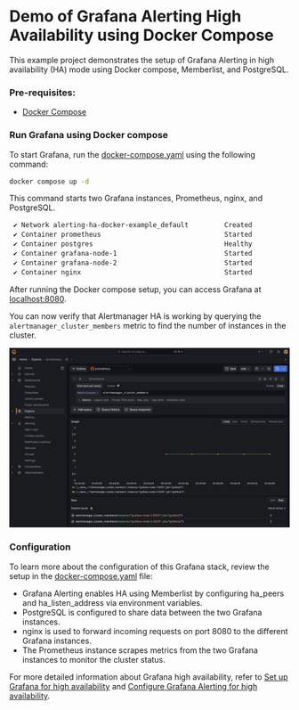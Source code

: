 # Demo of Grafana Alerting High Availability using Docker Compose

This example project demonstrates the setup of Grafana Alerting in high availability (HA) mode using Docker compose, Memberlist, and PostgreSQL. 

### Pre-requisites:
- [Docker Compose](https://docs.docker.com/compose/install/)

### Run Grafana using Docker compose

To start Grafana, run the [docker-compose.yaml](./docker-compose.yaml) using the following command:

```bash
docker compose up -d
```

This command starts two Grafana instances, Prometheus, nginx, and PostgreSQL.

```bash
 ✔ Network alerting-ha-docker-example_default         Created          0.0s
 ✔ Container prometheus                               Started          0.0s
 ✔ Container postgres                                 Healthy          0.1s
 ✔ Container grafana-node-1                           Started          0.0s
 ✔ Container grafana-node-2                           Started          0.0s
 ✔ Container nginx                                    Started          0.0s
```

After running the Docker compose setup, you can access Grafana at [localhost:8080](http://localhost:8080). 

You can now verify that Alertmanager HA is working by querying the `alertmanager_cluster_members` metric to find the number of instances in the cluster.

![verify-alertmanager-high-availability](./images/verify-alertmanager-high-availability.png)

### Configuration 

To learn more about the configuration of this Grafana stack, review the setup in the [docker-compose.yaml](./docker-compose.yaml) file:

- Grafana Alerting enables HA using Memberlist by configuring ha_peers and ha_listen_address via environment variables.
- PostgreSQL is configured to share data between the two Grafana instances.
- nginx is used to forward incoming requests on port 8080 to the different Grafana instances.
- The Prometheus instance scrapes metrics from the two Grafana instances to monitor the cluster status.

For more detailed information about Grafana high availability, refer to [Set up Grafana for high availability](https://grafana.com/docs/grafana/latest/setup-grafana/set-up-for-high-availability/) and [Configure Grafana Alerting for high availability](https://grafana.com/docs/grafana/latest/alerting/set-up/configure-high-availability/).